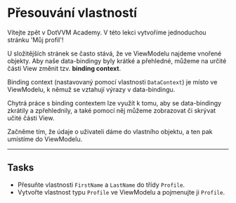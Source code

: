 ﻿---
Title: Přesouvání vlastností
Moniker: moving-properties
CodeTask:
    Path: 10_moving_properties.csharp.csx
    Default: ProfileDetailViewModel_10.cs
    Correct: ProfileDetailViewModel_20.cs
---

# Přesouvání vlastností

Vítejte zpět v DotVVM Academy. V této lekci vytvoříme jednoduchou stránku 'Můj profil'!

U složitějších stránek se často stává, že ve ViewModelu najdeme vnořené objekty. Aby naše data-bindingy byly krátké a přehledné, můžeme na určité části View změnit tzv. __binding context__.

Binding context (nastavovaný pomocí vlastnosti `DataContext`) je místo ve ViewModelu, k němuž se vztahují výrazy v data-bindingu. 

Chytrá práce s binding contextem lze využít k tomu, aby se data-bindingy zkrátily a zpřehlednily, a také pomocí něj můžeme zobrazovat či skrývat učité části View.

Začněme tím, že údaje o uživateli dáme do vlastního objektu, a ten pak umístíme do ViewModelu.

---

## Tasks

- Přesuňte vlastnosti `FirstName` a `LastName` do třídy `Profile`.
- Vytvořte vlastnost typu `Profile` ve ViewModelu a pojmenujte ji `Profile`.
